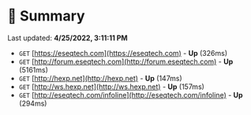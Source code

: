 # 📖 Summary
Last updated: **4/25/2022, 3:11:11 PM**

- `GET` [https://eseqtech.com](https://eseqtech.com) - **Up** (326ms)
- `GET` [http://forum.eseqtech.com](http://forum.eseqtech.com) - **Up** (5161ms)
- `GET` [http://hexp.net](http://hexp.net) - **Up** (147ms)
- `GET` [http://ws.hexp.net](http://ws.hexp.net) - **Up** (157ms)
- `GET` [http://eseqtech.com/infoline](http://eseqtech.com/infoline) - **Up** (294ms)
